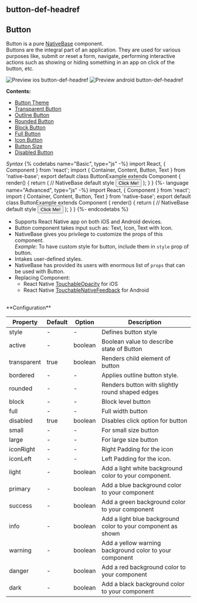 ## button-def-headref
## Button

Button is a pure [NativeBase](https://nativebase.io/) component.<br />
Buttons are the integral part of an application. They are used for various purposes like, submit or reset a form, navigate, performing interactive actions such as showing or hiding something in an app on click of the button, etc.<br />


![Preview ios button-def-headref](https://raw.githubusercontent.com/GeekyAnts/NativeBase-KitchenSink/v2.2.0/screenshots/ios/buttons.png)
![Preview android button-def-headref](https://raw.githubusercontent.com/GeekyAnts/NativeBase-KitchenSink/v2.2.0/screenshots/android/buttons.png)

**Contents:**
* [Button Theme](Components.md#button-theme-headref)
* [Transparent Button](Components.md#button-transparent-headref)
* [Outline Button](Components.md#button-outline-headref)
* [Rounded Button](Components.md#button-rounded-headref)
* [Block Button](Components.md#button-block-headref)
* [Full Button](Components.md#button-full-headref)
* [Icon Button](Components.md#button-icon-headref)
* [Button Size](Components.md#button-size-headref)
* [Disabled Button](Components.md#button-disabled-headref)


*Syntax*
{% codetabs name="Basic", type="js" -%}
import React, { Component } from 'react';
import { Container, Content, Button, Text } from 'native-base';
export default class ButtonExample extends Component {
  render() {
    return (
      <Container>
        <Content>
          // NativeBase default style
          <Button>
            <Text>Click Me! </Text>
          </Button>
        </Content>
      </Container>
    );
  }
}
{%- language name="Advanced", type="js" -%}
import React, { Component } from 'react';
import { Container, Content, Button, Text } from 'native-base';
export default class ButtonExample extends Component {
  render() {
    return (
      <Container>
        <Content>
          // NativeBase default style
          <Button>
            <Text> Click Me! </Text>
          </Button>
        </Content>
      </Container>
    );
  }
}
{%- endcodetabs %}<br />

* Supports React Native app on both iOS and Android devices.
* Button component takes input such as: Text, Icon, Text with Icon.
* NativeBase gives you privilege to customize the props of this component.<br />
  *Example*: To have custom style for button, include them in <code>style</code> prop of button.
* Intakes user-defined styles.
* NativeBase has provided its users with enormous list of <code>props</code> that can be used with Button.
* Replacing Component:
    -   React Native [TouchableOpacity](https://facebook.github.io/react-native/docs/touchableopacity.html) for iOS
    -   React Native [TouchableNativeFeedback](http://facebook.github.io/react-native/docs/touchablenativefeedback.html) for Android

<br />
**Configuration**

<table class = "table table-bordered">
    <thead>
        <tr>
            <th>Property</th>
            <th>Default</th>
            <th>Option</th>
            <th width="50%">Description</th>
        </tr>
    </thead>
    <tbody>
        <tr>
            <td>style</td>
            <td> - </td>
            <td> - </td>
            <td>Defines button style</td>
        </tr>
        <tr>
            <td>active</td>
            <td> - </td>
            <td> boolean </td>
            <td>Boolean value to describe state of Button</td>
        </tr>
        <tr>
            <td>transparent</td>
            <td> true </td>
            <td> boolean </td>
            <td>Renders child element of button</td>
        </tr>
        <tr>
            <td>bordered</td>
            <td> - </td>
            <td> - </td>
            <td>Applies outline button style.</td>
        </tr>
        <tr>
            <td>rounded</td>
            <td> - </td>
            <td> - </td>
            <td>Renders button with slightly round shaped edges</td>
        </tr>
        <tr>
            <td>block</td>
            <td> - </td>
            <td> - </td>
            <td>Block level button</td>
        </tr>
        <tr>
            <td>full</td>
            <td> - </td>
            <td> - </td>
            <td>Full width button</td>
        </tr>
        <tr>
            <td>disabled</td>
            <td> true </td>
            <td> boolean </td>
            <td>Disables click option for button</td>
        </tr>
        <tr>
            <td>small</td>
            <td> - </td>
            <td> - </td>
            <td>For small size button</td>
        </tr>
        <tr>
            <td>large</td>
            <td> - </td>
            <td> - </td>
            <td>For large size button</td>
        </tr>
        <tr>
            <td>iconRight</td>
            <td> - </td>
            <td> - </td>
            <td>Right Padding for the icon</td>
        </tr>
        <tr>
            <td>iconLeft</td>
            <td> - </td>
            <td> - </td>
            <td>Left Padding for the icon.</td>
        </tr>
        <tr>
            <td>light</td>
            <td> - </td>
            <td> boolean </td>
            <td>Add a light white background color to your component.</td>
        </tr>
        <tr>
            <td>primary</td>
            <td> - </td>
            <td> boolean </td>
            <td>Add a blue background color to your component</td>
        </tr>
        <tr>
            <td>success</td>
            <td> - </td>
            <td> boolean </td>
            <td>Add a green background color to your component</td>
        </tr>
        <tr>
            <td>info</td>
            <td> - </td>
            <td> boolean </td>
            <td>Add a light blue background color to your component as shown</td>
        </tr>
        <tr>
            <td>warning</td>
            <td> - </td>
            <td> boolean </td>
            <td>Add a yellow warning background color to your component</td>
        </tr>
        <tr>
            <td>danger</td>
            <td> - </td>
            <td> boolean </td>
            <td>Add a red background color to your component</td>
        </tr>
        <tr>
            <td>dark</td>
            <td> - </td>
            <td> boolean </td>
            <td>Add a black background color to your component</td>
        </tr>
    </tbody>
</table><br />
